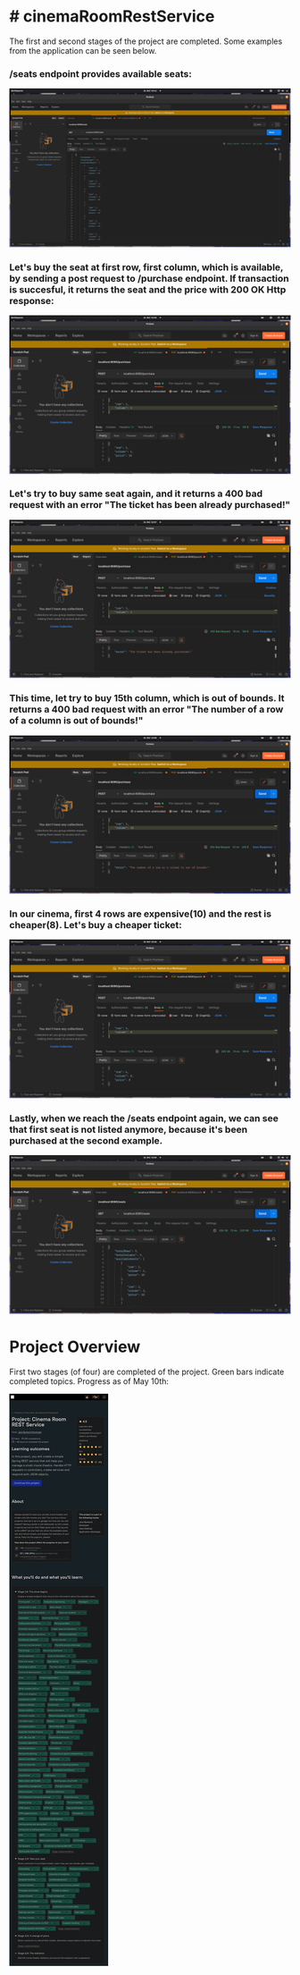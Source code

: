 <h1># cinemaRoomRestService</h1>

The first and second stages of the project are completed. Some examples from the application can be seen below.

<h3>/seats endpoint provides available seats:</h3>

<img src="https://raw.githubusercontent.com/khvci/cinemaRoomRestService/master/screenshots/seats.png" style="max-width: 100%;">


<h3>Let's buy the seat at first row, first column, which is available, by sending a post request to /purchase endpoint. If transaction is succesful,  it returns the seat and the price with 200 OK Http response:</h3>

<img src="https://raw.githubusercontent.com/khvci/cinemaRoomRestService/master/screenshots/buy%20first%20seat.png" style="max-width: 100%;">


<h3>Let's try to buy same seat again, and it returns a 400 bad request with an error "The ticket has been already purchased!"</h3>

<img src="https://raw.githubusercontent.com/khvci/cinemaRoomRestService/master/screenshots/already%20purchased%20exception.png" style="max-width: 100%;">



<h3>This time, let try to buy 15th column, which is out of bounds. It returns a 400 bad request with an error "The number of a row of a column is out of bounds!"</h3>

<img src="https://raw.githubusercontent.com/khvci/cinemaRoomRestService/master/screenshots/out%20of%20bounds%20exception.png" style="max-width: 100%;">

<h3>In our cinema, first 4 rows are expensive(10) and the rest is cheaper(8). Let's buy a cheaper ticket:</h3>

<img src="https://raw.githubusercontent.com/khvci/cinemaRoomRestService/master/screenshots/cheaper%20ticket.png" style="max-width: 100%;">

<h3>Lastly,  when we reach the /seats endpoint again, we can see that first seat is not listed anymore, because it's been purchased at the second example.</h3>

<img src="https://raw.githubusercontent.com/khvci/cinemaRoomRestService/master/screenshots/available%20seats%20after%20purchase.png" style="max-width: 100%;">

<h1>Project Overview</h1>

First two stages (of four) are completed of the project. Green bars indicate completed topics. Progress as of May 10th:

<img src="https://raw.githubusercontent.com/khvci/cinemaRoomRestService/master/screenshots/project%20overview.png" style="max-width: 100%;">

